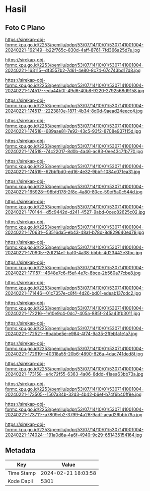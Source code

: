 # Hasil

## Foto C Plano

https://sirekap-obj-formc.kpu.go.id/2253/pemilu/pdpr/53/07/14/10/01/5307141001004-20240221-162149--b22f765c-830d-4aff-8761-7fd366a25d7e.jpg

https://sirekap-obj-formc.kpu.go.id/2253/pemilu/pdpr/53/07/14/10/01/5307141001004-20240221-163115--df3557b2-7d61-4e80-8c74-67c743bd17d8.jpg

https://sirekap-obj-formc.kpu.go.id/2253/pemilu/pdpr/53/07/14/10/01/5307141001004-20240221-174517--eda44b0f-49d6-40b8-9220-2792568d9158.jpg

https://sirekap-obj-formc.kpu.go.id/2253/pemilu/pdpr/53/07/14/10/01/5307141001004-20240221-174517--2223810e-1871-4b34-8d0d-9aead24eecc4.jpg

https://sirekap-obj-formc.kpu.go.id/2253/pemilu/pdpr/53/07/14/10/01/5307141001004-20240221-174518--689aae81-7e92-43c5-93f2-8708e937f15d.jpg

https://sirekap-obj-formc.kpu.go.id/2253/pemilu/pdpr/53/07/14/10/01/5307141001004-20240221-174518--74c22017-8d0b-4a46-ac83-0ee43c7fb770.jpg

https://sirekap-obj-formc.kpu.go.id/2253/pemilu/pdpr/53/07/14/10/01/5307141001004-20240221-174519--62bbfbd0-ed16-4e32-9bbf-1084c071ea31.jpg

https://sirekap-obj-formc.kpu.go.id/2253/pemilu/pdpr/53/07/14/10/01/5307141001004-20240221-165928--98bfd178-2f8c-4a80-80cc-59ef5a0c544d.jpg

https://sirekap-obj-formc.kpu.go.id/2253/pemilu/pdpr/53/07/14/10/01/5307141001004-20240221-170144--d5c9442d-d241-4527-9abd-0cec82625c02.jpg

https://sirekap-obj-formc.kpu.go.id/2253/pemilu/pdpr/53/07/14/10/01/5307141001004-20240221-170631--53516da5-eb43-48a1-b78d-8d829640ed79.jpg

https://sirekap-obj-formc.kpu.go.id/2253/pemilu/pdpr/53/07/14/10/01/5307141001004-20240221-170905--2df214ef-baf0-4a38-bbbb-4d23442e3fbc.jpg

https://sirekap-obj-formc.kpu.go.id/2253/pemilu/pdpr/53/07/14/10/01/5307141001004-20240221-171157--4648e7c6-f5ef-4e7c-8bce-2b560a77cbe8.jpg

https://sirekap-obj-formc.kpu.go.id/2253/pemilu/pdpr/53/07/14/10/01/5307141001004-20240221-171446--01c7357e-c8f4-4d26-bd01-edeab137cdc2.jpg

https://sirekap-obj-formc.kpu.go.id/2253/pemilu/pdpr/53/07/14/10/01/5307141001004-20240221-172216--1e10e9c4-0dc7-405a-885f-245a43fb3011.jpg

https://sirekap-obj-formc.kpu.go.id/2253/pemilu/pdpr/53/07/14/10/01/5307141001004-20240221-172521--8babbe5e-e984-4f74-9a35-2ffeb1a1e1a7.jpg

https://sirekap-obj-formc.kpu.go.id/2253/pemilu/pdpr/53/07/14/10/01/5307141001004-20240221-172919--40318a55-20b6-4890-826a-4dac741ded8f.jpg

https://sirekap-obj-formc.kpu.go.id/2253/pemilu/pdpr/53/07/14/10/01/5307141001004-20240221-173158--e4c72f55-6363-4a06-8ddd-41aea63bb73a.jpg

https://sirekap-obj-formc.kpu.go.id/2253/pemilu/pdpr/53/07/14/10/01/5307141001004-20240221-173505--1507a34b-32d3-4b42-b6ef-b74f6b40ff9e.jpg

https://sirekap-obj-formc.kpu.go.id/2253/pemilu/pdpr/53/07/14/10/01/5307141001004-20240221-173711--a7809eb2-3799-4a26-9adf-aead26bbb79a.jpg

https://sirekap-obj-formc.kpu.go.id/2253/pemilu/pdpr/53/07/14/10/01/5307141001004-20240221-174024--191a0d6a-4a6f-4940-9c29-651435154164.jpg


## Metadata

| Key        | Value               |
| ---------- | ------------------- |
| Time Stamp | 2024-02-21 18:03:58 |
| Kode Dapil | 5301                |



